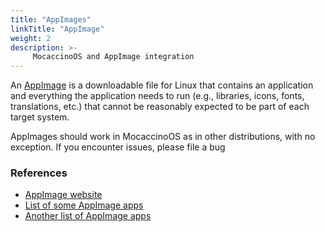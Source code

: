 ```yaml
---
title: "AppImages"
linkTitle: "AppImage"
weight: 2
description: >-
     MocaccinoOS and AppImage integration
---
```


An [AppImage](https://appimage.org/) is a downloadable file for Linux that contains an application and everything the application needs to run (e.g., libraries, icons, fonts, translations, etc.) that cannot be reasonably expected to be part of each target system.

AppImages should work in MocaccinoOS as in other distributions, with no exception. If you encounter issues, please file a bug 


### References
- [AppImage website](https://appimage.org/)
- [List of some AppImage apps](https://appimage.github.io/apps/)
- [Another list of AppImage apps](https://bintray.com/probono/AppImages)
